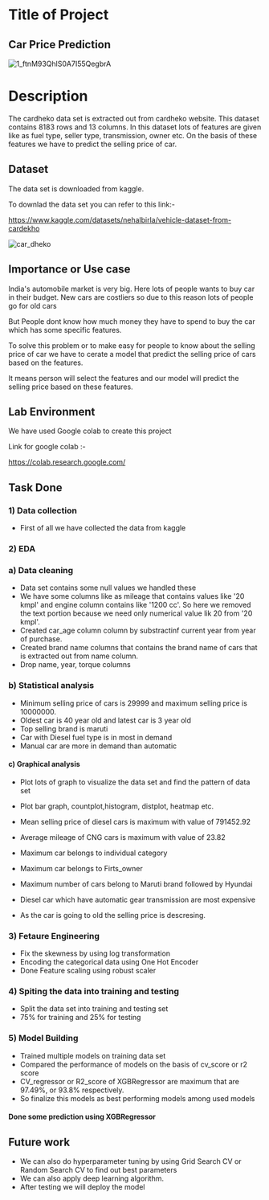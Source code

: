 
# Title of Project

## Car Price Prediction

![1_ftnM93QhlS0A7I55QegbrA](https://user-images.githubusercontent.com/114376944/212347276-a3972028-72e7-4058-8a46-6d867f41e0a7.jpeg)

# Description
The cardheko data set is extracted out from cardheko website.
This dataset contains 8183 rows and 13 columns.
In this dataset lots of features are given like as fuel type, seller type, transmission, owner etc.
On the basis of these features we have to predict the selling price of car.

## Dataset
The data set is downloaded from kaggle.

To downlad the data set you can refer to this link:-

https://www.kaggle.com/datasets/nehalbirla/vehicle-dataset-from-cardekho


![car_dheko](https://user-images.githubusercontent.com/114376944/212347527-a2db0509-a160-4108-9854-1bfeecbc2ef9.PNG)


## Importance or Use case

India's automobile market is very big. Here lots of people wants to buy car in their budget.
New cars are costliers so due to this reason lots of people go for old cars

But People dont know how much money they have to spend to buy the car which has some specific features.

To solve this problem or to make easy for people to know about the selling price of car we have to cerate a model that predict the selling price of cars based on the features.

It means person will select the features and our model will predict the selling price based on these features. 
## Lab Environment
We have used Google colab to create this project

Link for google colab :-

https://colab.research.google.com/
## Task Done

### 1) Data collection
- First of all we have collected the data from kaggle 

### 2) EDA
### a) Data cleaning
- Data set contains some null values we handled these
- We have some columns like as mileage that contains values like '20 kmpl' and engine column contains like '1200 cc'.
So here we removed the text portion because we need only numerical value lik 20 from '20 kmpl'.
- Created car_age column column by substractinf current year from year of purchase.
- Created brand name columns that contains the brand name of cars that is extracted out from name column.
- Drop name, year, torque columns
### b) Statistical analysis
- Minimum selling price of cars is 29999 and maximum selling price is 10000000.
- Oldest car is 40 year old and latest car is 3 year old
- Top selling brand is maruti
- Car with Diesel fuel type is in most in demand
- Manual car are more in demand than automatic

#### c) Graphical analysis
-  Plot lots of graph to visualize the data set and find the pattern of data set

- Plot  bar graph, countplot,histogram, distplot, heatmap etc.
- Mean selling price of diesel cars is maximum with value of 791452.92
- Average mileage of CNG cars is maximum with value of 23.82
- Maximum car belongs to individual category
- Maximum car belongs to Firts_owner 
- Maximum number of cars belong to Maruti brand followed by Hyundai
- Diesel car which have automatic gear transmission are most expensive
- As the car is going to old the selling price is descresing.



 ### 3) Fetaure Engineering 
 - Fix the skewness by using log transformation
 - Encoding the categorical data using One Hot Encoder
 - Done Feature scaling using robust scaler


### 4) Spiting the data into training and testing 
- Split the data set into training and testing set
- 75% for training and 25% for testing


### 5) Model Building 
- Trained multiple models on training data set
- Compared the performance of models on the basis of cv_score or r2 score
- CV_regressor or R2_score of XGBRegressor are maximum that are  97.49%, or 93.8% respectively.
- So finalize this models as best performing models among used models
#### Done some prediction using XGBRegressor



## Future work

- We can also do hyperparameter tuning by using Grid Search CV or Random Search CV to find out best parameters
- We can also apply deep learning algorithm.
- After testing we will deploy the model
